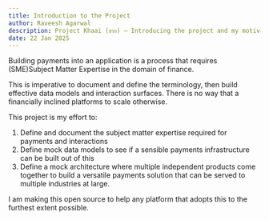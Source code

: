 ```yaml
---
title: Introduction to the Project
author: Raveesh Agarwal
description: Project Khaai (ขาย) — Introducing the project and my motivation in building this
date: 22 Jan 2025
---
```

Building payments into an application is a process that requires (SME)Subject Matter Expertise in the domain of finance.

This is imperative to document and define the terminology, then build effective data models and interaction surfaces. There is no way that a financially inclined platforms to scale otherwise.

This project is my effort to:
1. Define and document the subject matter expertise required for payments and interactions
2. Define mock data models to see if a sensible payments infrastructure can be built out of this
3. Define a mock architecture where multiple independent products come together to build a versatile payments solution that can be served to multiple industries at large.

I am making this open source to help any platform that adopts this to the furthest extent possible.